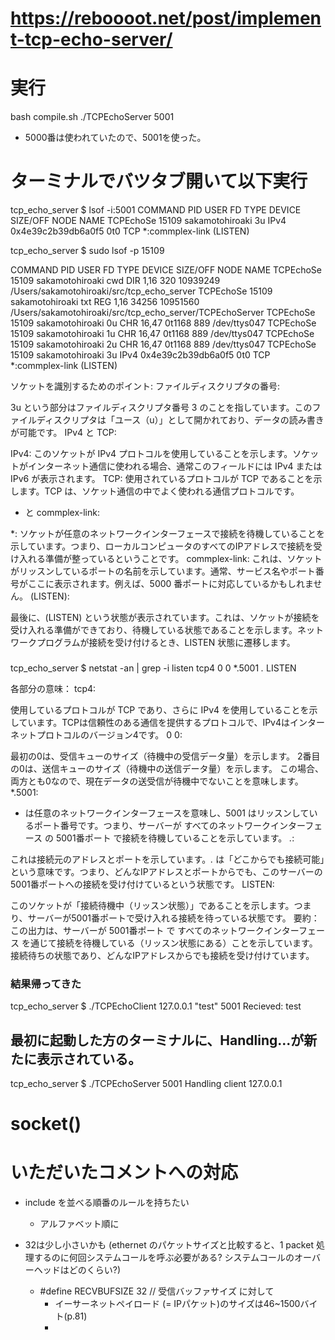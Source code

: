 
# https://reboooot.net/post/implement-tcp-echo-server/




# 実行
bash compile.sh 
./TCPEchoServer 5001
- 5000番は使われていたので、5001を使った。

# ターミナルでバツタブ開いて以下実行
tcp_echo_server $ lsof -i:5001
COMMAND     PID            USER   FD   TYPE             DEVICE SIZE/OFF NODE NAME
TCPEchoSe 15109 sakamotohiroaki    3u  IPv4 0x4e39c2b39db6a0f5      0t0  TCP *:commplex-link (LISTEN)


tcp_echo_server $ sudo lsof -p 15109

COMMAND     PID            USER   FD   TYPE             DEVICE SIZE/OFF     NODE NAME
TCPEchoSe 15109 sakamotohiroaki  cwd    DIR               1,16      320 10939249 /Users/sakamotohiroaki/src/tcp_echo_server
TCPEchoSe 15109 sakamotohiroaki  txt    REG               1,16    34256 10951560 /Users/sakamotohiroaki/src/tcp_echo_server/TCPEchoServer
TCPEchoSe 15109 sakamotohiroaki    0u   CHR              16,47   0t1168      889 /dev/ttys047
TCPEchoSe 15109 sakamotohiroaki    1u   CHR              16,47   0t1168      889 /dev/ttys047
TCPEchoSe 15109 sakamotohiroaki    2u   CHR              16,47   0t1168      889 /dev/ttys047
TCPEchoSe 15109 sakamotohiroaki    3u  IPv4 0x4e39c2b39db6a0f5      0t0      TCP *:commplex-link (LISTEN)


ソケットを識別するためのポイント:
ファイルディスクリプタの番号:

3u という部分はファイルディスクリプタ番号 3 のことを指しています。このファイルディスクリプタは「ユース（u）」として開かれており、データの読み書きが可能です。
IPv4 と TCP:

IPv4: このソケットが IPv4 プロトコルを使用していることを示します。ソケットがインターネット通信に使われる場合、通常このフィールドには IPv4 または IPv6 が表示されます。
TCP: 使用されているプロトコルが TCP であることを示します。TCP は、ソケット通信の中でよく使われる通信プロトコルです。
* と commplex-link:

*: ソケットが任意のネットワークインターフェースで接続を待機していることを示しています。つまり、ローカルコンピュータのすべてのIPアドレスで接続を受け入れる準備が整っているということです。
commplex-link: これは、ソケットがリッスンしているポートの名前を示しています。通常、サービス名やポート番号がここに表示されます。例えば、5000 番ポートに対応しているかもしれません。
(LISTEN):

最後に、(LISTEN) という状態が表示されています。これは、ソケットが接続を受け入れる準備ができており、待機している状態であることを示します。ネットワークプログラムが接続を受け付けるとき、LISTEN 状態に遷移します。




###
tcp_echo_server $ netstat -an | grep -i listen
tcp4       0      0  *.5001                 *.*                    LISTEN    

各部分の意味：
tcp4:

使用しているプロトコルが TCP であり、さらに IPv4 を使用していることを示しています。TCPは信頼性のある通信を提供するプロトコルで、IPv4はインターネットプロトコルのバージョン4です。
0 0:

最初の0は、受信キューのサイズ（待機中の受信データ量）を示します。
2番目の0は、送信キューのサイズ（待機中の送信データ量）を示します。
この場合、両方とも0なので、現在データの送受信が待機中でないことを意味します。
*.5001:

* は任意のネットワークインターフェースを意味し、5001 はリッスンしているポート番号です。つまり、サーバーが すべてのネットワークインターフェース の 5001番ポート で接続を待機していることを示しています。
*.*:

これは接続元のアドレスとポートを示しています。*.* は「どこからでも接続可能」という意味です。つまり、どんなIPアドレスとポートからでも、このサーバーの5001番ポートへの接続を受け付けているという状態です。
LISTEN:

このソケットが「接続待機中（リッスン状態）」であることを示します。つまり、サーバーが5001番ポートで受け入れる接続を待っている状態です。
要約：
この出力は、サーバーが 5001番ポート で すべてのネットワークインターフェース を通じて接続を待機している（リッスン状態にある）ことを示しています。接続待ちの状態であり、どんなIPアドレスからでも接続を受け付けています。


### 結果帰ってきた
tcp_echo_server $  ./TCPEchoClient 127.0.0.1 "test" 5001
Recieved: test

## 最初に起動した方のターミナルに、Handling...が新たに表示されている。
tcp_echo_server $ ./TCPEchoServer 5001
Handling client 127.0.0.1


# socket()





# いただいたコメントへの対応
- include を並べる順番のルールを持ちたい
    - アルファベット順に


- 32は少し小さいかも (ethernet のパケットサイズと比較すると、1 packet 処理するのに何回システムコールを呼ぶ必要がある? システムコールのオーバーヘッドはどのくらい?)
    - #define RECVBUFSIZE 32 // 受信バッファサイズ に対して
        - イーサーネットペイロード (= IPパケット)のサイズは46~1500バイト(p.81)
        -   


